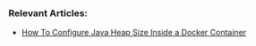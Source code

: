 ### Relevant Articles:

- [How To Configure Java Heap Size Inside a Docker Container](https://www.baeldung.com/ops/docker-jvm-heap-size)
